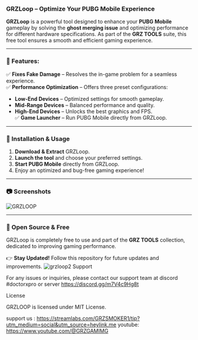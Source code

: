### GRZLoop – Optimize Your PUBG Mobile Experience  

**GRZLoop** is a powerful tool designed to enhance your **PUBG Mobile** gameplay by solving the **ghost merging issue** and optimizing performance for different hardware specifications. As part of the **GRZ TOOLS** suite, this free tool ensures a smooth and efficient gaming experience.  

---

### 🔹 Features:  
✅ **Fixes Fake Damage** – Resolves the in-game problem for a seamless experience.  
✅ **Performance Optimization** – Offers three preset configurations:  
   - **Low-End Devices** – Optimized settings for smooth gameplay.  
   - **Mid-Range Devices** – Balanced performance and quality.  
   - **High-End Devices** – Unlocks the best graphics and FPS.  
✅ **Game Launcher** – Run PUBG Mobile directly from GRZLoop.  

---

### 📌 Installation & Usage  
1. **Download & Extract** GRZLoop.  
2. **Launch the tool** and choose your preferred settings.  
3. **Start PUBG Mobile** directly from GRZLoop.  
4. Enjoy an optimized and bug-free gaming experience!  

---

### 📷 Screenshots  

![GRZLOOP](https://github.com/user-attachments/assets/493da1fa-e51f-4481-8811-6a0f1fbf8b52)

---

### 🚀 Open Source & Free  
GRZLoop is completely free to use and part of the **GRZ TOOLS** collection, dedicated to improving gaming performance.  

👉 **Stay Updated!** Follow this repository for future updates and improvements.
![grzloop2](https://github.com/user-attachments/assets/711c5f81-d577-45f6-ad8f-f5275c72fbfd)
Support


For any issues or inquiries, please contact our support team at discord #doctorxpro or server https://discord.gg/m7V4c9Hg8t

License

GRZLOOP is licensed under MIT License.

support us : https://streamlabs.com/GRZSMOKER1/tip?utm_medium=social&utm_source=heylink.me
youtube: https://www.youtube.com/@GRZGAMIMG
